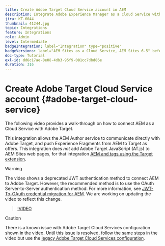 ```yaml
---
title: Create Adobe Target Cloud Service account in AEM
description: Integrate Adobe Experience Manager as a Cloud Service with Adobe Target using Cloud Service and Adobe IMS authentication.
jira: KT-6044
thumbnail: 41244.jpg
topic: Integrations
feature: Integrations
role: Admin
level: Intermediate
badgeIntegration: label="Integration" type="positive"
badgeVersions: label="AEM Sites as a Cloud Service, AEM Sites 6.5" before-title="false"
doc-type: Tutorial
exl-id: dd6c17ae-8e08-4db3-95f9-081cc7dbd86e
duration: 316
---
```

# Create Adobe Target Cloud Service account {#adobe-target-cloud-service}

The following video provides a walk-through on how to connect AEM as a Cloud Service with Adobe Target. 

This integration allows the AEM Author service to communicate directly with Adobe Target, and push Experience Fragments from AEM to Target as offers.  This integration does *not* add Adobe Target JavaScript (AT.js) to AEM Sites web pages, for that integration [AEM and tags using the Target extension](../experience-platform/data-collection/tags/connect-aem-tag-property-using-ims.md).

>[!WARNING]
>
>The video shows a deprecated JWT authentication method to connect AEM to Adobe Target. However, the recommended method is to use the OAuth Server-to-Server authentication method. For more information, see [JWT-To-OAuth credential migration for AEM](https://experienceleague.adobe.com/en/docs/experience-manager-learn/foundation/authentication/jwt-to-oauth-migration). We are working on updating the video to reflect this change.


>[!VIDEO](https://video.tv.adobe.com/v/41244?quality=12&learn=on)

>[!CAUTION]
>
>There is a known issue with Adobe Target Cloud Services configuration shown in the video. Until this issue is resolved, follow the same steps in the video but use the [legacy Adobe Target Cloud Services configuration](https://experienceleague.adobe.com/docs/experience-manager-learn/aem-target-tutorial/aem-target-implementation/using-aem-cloud-services.html).
